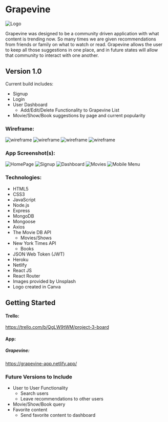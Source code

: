 # **Grapevine**
![Logo](./src/img/gvlogo.png)

Grapevine was designed to be a community driven application with what content is trending now. So many times we are given recommendations from friends or family on what to watch or read. Grapevine allows the user to keep all those suggestions in one place, and in future states will allow that community to interact with one another.


## Version 1.0
Current build includes:
- Signup
- Login
- User Dashboard
    - Add/Edit/Delete Functionality to Grapevine List
- Movie/Show/Book suggestions by page and current popularity

### Wireframe:
![wireframe](./public/Grapevine-Index.png)
![wireframe](./public/Grapevine-Index-Logged-In.png)
![wireframe](./public/Grapevine-Grapevine-User-Page.png)
![wireframe](./public/Grapevine-Grapevine-User-List.png)
### App Screenshot(s):
![HomePage](./public/HomePage.png)
![Signup](./public/Signup.png)
![Dashboard](./public/Dashboard.png)
![Movies](./public/Movies.png)
![Mobile Menu](./public/MobileMenu.png)
### Technologies:
- HTML5
- CSS3
- JavaScript
- Node.js
- Express
- MongoDB
- Mongoose
- Axios
- The Movie DB API
    - Movies/Shows
- New York Times API
    - Books
- JSON Web Token (JWT)
- Heroku
- Netlify
- React JS
- React Router
- Images provided by Unsplash
- Logo created in Canva

## Getting Started
#### Trello:
https://trello.com/b/QgLW9tWM/project-3-board
#### App:
##### Grapevine: 
https://grapevine-app.netlify.app/

### Future Versions to Include
- User to User Functionality
    - Search users
    - Leave recommendations to other users
- Movie/Show/Book query
- Favorite content
    - Send favorite content to dashboard
